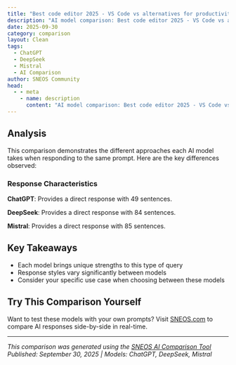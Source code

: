```yaml
---
title: "Best code editor 2025 - VS Code vs alternatives for productivity"
description: "AI model comparison: Best code editor 2025 - VS Code vs alternatives for productivity..."
date: 2025-09-30
category: comparison
layout: Clean
tags:
  - ChatGPT
  - DeepSeek
  - Mistral
  - AI Comparison
author: SNEOS Community
head:
  - - meta
    - name: description
      content: "AI model comparison: Best code editor 2025 - VS Code vs alternatives for productivity..."
---
```


<ChatComparison
  title="Best code editor 2025 - VS Code vs alternatives for productivity"
  prompt="Best code editor 2025 - VS Code vs alternatives for productivity"
  :responses='{
    "ChatGPT": "As of 2025, **Visual Studio Code (VS Code)** remains one of the most popular and versatile code editors, but there are several compelling alternatives depending on your specific productivity needs, workflow, and preferences. Here\u2019s a comparison of VS Code versus notable alternatives to help you decide the best code editor for productivity in 2025:\n\n---\n\n### 1. Visual Studio Code (VS Code)\n\n**Pros:**\n- **Highly extensible:** Thousands of extensions available for languages, debuggers, linters, themes, and utilities.\n- **Active development:** Microsoft continuously updates VS Code with performance improvements and new features.\n- **Integrated terminal \u0026 Git support:** Built-in terminal and Git tools streamline common workflows.\n- **Cross-platform:** Runs on Windows, macOS, and Linux.\n- **Remote Development:** Supports remote SSH, containers, and WSL for flexible environments.\n- **IntelliSense \u0026 AI integrations:** Enhanced autocomplete, and AI features like GitHub Copilot integration aid in faster coding.\n- **Robust debugging tools:** Supports multiple languages out of the box with customizable launch configurations.\n\n**Cons:**\n- Can be heavy with many extensions installed.\n- Requires some configuration to optimize for certain languages.\n- Electron-based, so it can use significant memory.\n\n---\n\n### 2. JetBrains Fleet\n\n**Pros:**\n- Created by JetBrains, known for IntelliJ IDEA and other IDEs with powerful code understanding.\n- Lightweight editor combined with smart IDE features.\n- Supports collaborative coding out of the box.\n- Strong code analysis and refactoring tools.\n- Built-in terminal, version control, and plugin system.\n\n**Cons:**\n- Newer product, less mature ecosystem compared to VS Code.\n- Subscription-based model might not appeal to everyone.\n- Smaller plugin selection currently.\n\n---\n\n### 3. Sublime Text\n\n**Pros:**\n- Extremely fast and lightweight.\n- Distraction-free UI with focus mode.\n- Powerful multi-caret editing for faster code changes.\n- Package Control offers many plugins.\n- Cross-platform.\n\n**Cons:**\n- Not free (paid license required).\n- Lacks some integrated features such as debugger or Git UI out of the box.\n- Less frequent updates.\n\n---\n\n### 4. Neovim (or Vim)\n\n**Pros:**\n- Highly customizable via scripts and plugins.\n- Extremely fast and lightweight.\n- Works fully in terminal, great for remote development.\n- Modal editing can speed up coding once mastered.\n- Growing ecosystem with plugins for LSP (Language Server Protocol) support, debugging, and Git integration.\n\n**Cons:**\n- Steep learning curve if coming from GUI-based editors.\n- Requires initial setup for modern IDE-like features.\n- Better suited for those who want a highly personalized workflow.\n\n---\n\n### 5. Atom (Note: As of recent updates, Atom is no longer actively maintained by GitHub, so is less recommended.)\n\n---\n\n### Summary Recommendations for 2025:\n\n| Editor          | Best For                             | Productivity Highlights                       |\n|-----------------|------------------------------------|----------------------------------------------|\n| **VS Code**     | Most developers \u0026 general purpose  | Strong ecosystem, rich extensions, AI tools |\n| **JetBrains Fleet** | IDE-like experience in lightweight form | Code intelligence, collaboration             |\n| **Sublime Text**| Fast editing for experienced users | Speed, multi-caret editing                    |\n| **Neovim**      | Terminal-focused users \u0026 power users| Extreme customization and efficiency         |\n\n---\n\n### Productivity Tips for Any Editor:\n\n- Customize keybindings and snippets to speed up repetitive tasks.\n- Use integrated Git and debugging tools to reduce context switching.\n- Leverage AI tools (like GitHub Copilot or Tabnine) where available.\n- Utilize project and workspace management features.\n- Maintain a minimal but essential plugin setup to keep performance optimal.\n\n---\n\n### Final Thought:\n\n**VS Code** remains the best all-rounder for most users in 2025 due to its balance between power, extensibility, ease of use, and vast community support. However, if you want something lighter, faster, or more tailored (and are willing to invest some learning time), alternatives like JetBrains Fleet or Neovim may boost your productivity even further.\n\n---\n\nIf you\u2019d like a tailor-made recommendation based on your programming language, platform, or workflow, feel free to provide more details!",
    "DeepSeek": "Of course. This is a fantastic question, as the \u0022best\u0022 code editor is highly personal and depends on your workflow, tech stack, and preferences. Let\u0027s break down the landscape for 2025, focusing on productivity.\n\n### The TL;DR for 2025\n\n*   **VS Code is the Uncontested All-Rounder.** For the vast majority of developers, **Visual Studio Code remains the default recommendation**. Its ecosystem, performance, and feature set make it the most productive choice out-of-the-box for web development, scripting, and many other tasks.\n*   **JetBrains IDEs are the Depth Specialists.** If you live and breathe a single language or framework (especially Java, Kotlin, C#, Python, or PHP), a **JetBrains IDE (like IntelliJ IDEA, PyCharm, WebStorm) will likely make you more productive** due to its deeper, language-specific intelligence.\n*   **Neovim is for the Power User Purists.** If you value speed, keyboard-centric workflow, and terminal-native development above all else, investing in **Neovim** offers an unparalleled, highly personalized productivity boost.\n*   **The \u0022New Guard\u0022 (Zed, Cursor) are Exciting Challengers.** Newer editors like **Zed** (performance) and **Cursor** (AI-native) are pushing boundaries and are worth watching or trying for specific use cases.\n\n---\n\n### Detailed Breakdown: VS Code vs. The Alternatives\n\nHere\u2019s a head-to-head comparison focused on productivity.\n\n#### 1. Visual Studio Code (VS Code)\n**The Jack-of-All-Trades, Master of Many**\n\n**Productivity Strengths:**\n*   **Unbeatable Ecosystem:** The VS Code marketplace is the largest of any editor. Whatever tool, linter, theme, or snippet you need, it\u0027s there. This massively accelerates setup time.\n*   **Integrated Terminal \u0026 Debugger:** Having a full terminal and a powerful debugger built-in eliminates context switching.\n*   **Excellent Git Integration:** Source control is seamless with inline diffs, staging, and branching visualizations.\n*   **Settings Sync:** Your entire setup (extensions, settings, keybindings) syncs across machines instantly.\n*   **Copilot is First-Class Citizen:** GitHub Copilot integration is flawless and deeply embedded.\n\n**Productivity Weaknesses:**\n*   **\u0022Extension Fatigue\u0022:** A powerful setup requires managing many extensions, which can sometimes conflict or slow down the editor.\n*   **Can Feel Bloated:** For very simple edits, it\u0027s heavier than a pure text editor like Vim or Sublime Text.\n*   **Memory Usage:** With many large projects and extensions open, it can become a memory hog compared to its lighter competitors.\n\n**Best for:** **Web Developers, JavaScript/TypeScript developers, DevOps engineers, and anyone who works with multiple languages.** It\u0027s the safest and most productive bet for most.\n\n---\n\n#### 2. JetBrains Family (IntelliJ IDEA, PyCharm, WebStorm, etc.)\n**The Intelligent Specialist**\n\n**Productivity Strengths:**\n*   **Deep Code Understanding:** JetBrains IDEs have an incredibly powerful \u0022resolver\u0022 that understands your code\u0027s context and dependencies far better than any extension in VS Code. This leads to more accurate refactoring, autocompletion, and error highlighting.\n*   **Powerful, Integrated Tools:** Features like the database client, HTTP client, and profilers are built-in and work seamlessly with your code.\n*   **\u0022Search Everywhere\u0022 (Double Shift):** An incredibly fast and powerful way to find any class, file, tool, or action.\n*   **Superior Refactoring:** Renaming, extracting methods, and changing signatures are safer and more reliable.\n\n**Productivity Weaknesses:**\n*   **Resource Intensive:** Generally the heaviest option on this list in terms of RAM and CPU.\n*   **Slower Startup Time:** Not ideal for quick edits.\n*   **Cost:** While many have free community editions, the full-featured professional versions require a paid subscription.\n*   **Less Flexible:** The \u0022JetBrains Way\u0022 is often the only way. Customization is more limited than VS Code or Vim.\n\n**Best for:** **Java/Kotlin (IntelliJ), Python (PyCharm), PHP (PhpStorm), and C# (Rider) developers** who work on large, complex projects and value deep code intelligence over lightweight flexibility.\n\n---\n\n#### 3. Neovim (and Vim)\n**The Terminal Powerhouse**\n\n**Productivity Strengths:**\n*   **Unmatched Speed:** Once mastered, you never need to touch the mouse. Editing, navigating, and manipulating text becomes incredibly fast.\n*   **Fully Terminal-Based:** Deeply integrated into the CLI workflow. Perfect for remote development on servers.\n*   **Infinitely Configurable:** Your editor becomes a perfect extension of your will. You can build your own IDE from scratch with Lua.\n*   **Extremely Lightweight:** Instant startup and minimal resource usage, even with large files.\n*   **Modern Plugins (LSP, Treesitter):** With the Language Server Protocol and Treesitter, Neovim now offers IDE-like features (autocomplete, go-to-definition) that rival VS Code.\n\n**Productivity Weaknesses:**\n*   **Steep Learning Curve:** The initial investment is significant. You will be less productive for weeks or months.\n*   **Configuration Overhead:** Building a productive setup requires substantial time and effort.\n*   **Debugging \u0026 GUI Tools:** While possible, setting up a visual debugger or other GUI-centric tools is more complex.\n\n**Best for:** **System administrators, backend developers, and any power user who lives in the terminal** and is willing to invest the time to build their ultimate editing environment.\n\n---\n\n#### 4. The Challengers: Zed \u0026 Cursor\n\n**Zed**\nA new, high-performance editor from the creators of Atom.\n*   **Productivity Hook:** **Raw Speed and Collaboration.** It\u0027s built in Rust and is incredibly fast out of the box. Its built-in, low-latency collaboration features (like multi-player editing) are a game-changer for pair programming.\n*   **2025 Outlook:** A fantastic choice if you prioritize performance above all else and work in a collaborative team. The ecosystem is still young.\n\n**Cursor**\nAn AI-native editor built on a fork of VS Code.\n*   **Productivity Hook:** **AI as the Core Interface.** It integrates AI (like GPT-4) directly into the editing workflow. You can use natural language to edit code, generate files from scratch, and ask complex questions about your codebase.\n*   **2025 Outlook:** If your workflow heavily involves AI-assisted coding, Cursor can be a massive productivity booster. It\u0027s essentially \u0022VS Code with the AI dial turned to 11.\u0022\n\n---\n\n### Head-to-Head Productivity Scorecard\n\n| Feature | VS Code | JetBrains | Neovim | Zed |\n| :--- | :--- | :--- | :--- | :--- |\n| **Setup Time** | \u2B50\u2B50\u2B50\u2B50\u2B50 (Fast) | \u2B50\u2B50\u2B50 (Medium) | \u2B50\u2B50 (Slow) | \u2B50\u2B50\u2B50\u2B50 (Fast) |\n| **Out-of-the-Box Features** | \u2B50\u2B50\u2B50\u2B50\u2B50 (Excellent) | \u2B50\u2B50\u2B50\u2B50\u2B50 (Superb) | \u2B50 (Minimal) | \u2B50\u2B50\u2B50 (Good) |\n| **Customization** | \u2B50\u2B50\u2B50\u2B50\u2B50 (Endless) | \u2B50\u2B50\u2B50 (Good) | \u2B50\u2B50\u2B50\u2B50\u2B50 (Infinite) | \u2B50\u2B50 (Limited) |\n| **Raw Editing Speed** | \u2B50\u2B50\u2B50 (Good) | \u2B50\u2B50\u2B50 (Good) | \u2B50\u2B50\u2B50\u2B50\u2B50 (Elite) | \u2B50\u2B50\u2B50\u2B50\u2B50 (Elite) |\n| **Code Intelligence** | \u2B50\u2B50\u2B50\u2B50 (Very Good) | \u2B50\u2B50\u2B50\u2B50\u2B50 (Elite) | \u2B50\u2B50\u2B50\u2B50 (Very Good) | \u2B50\u2B50\u2B50 (Good) |\n| **Ecosystem \u0026 Plugins** | \u2B50\u2B50\u2B50\u2B50\u2B50 (Largest) | \u2B50\u2B50\u2B50\u2B50 (Large) | \u2B50\u2B50\u2B50\u2B50 (Large) | \u2B50 (Nascent) |\n| **Resource Usage** | \u2B50\u2B50\u2B50 (Medium) | \u2B50\u2B50 (Heavy) | \u2B50\u2B50\u2B50\u2B50\u2B50 (Light) | \u2B50\u2B50\u2B50\u2B50\u2B50 (Light) |\n\n### Final Recommendation for 2025\n\n1.  **Start with VS Code.** It\u0027s the benchmark. You will be productive immediately, and its ecosystem ensures support for almost any technology. For 80% of developers, this is the most pragmatic and productive choice.\n\n2.  **Consider a JetBrains IDE if:** You are a professional working primarily in a single, well-supported language (Java, Python, C#) on a large codebase. The deeper intelligence will save you from bugs and time spent on complex refactors.\n\n3.  **Invest in Neovim if:** You are a terminal-centric developer, value speed and customization above all else, and see editor configuration as a worthwhile long-term investment. The payoff is immense but requires patience.\n\n4.  **Try Zed if:** You work heavily in a team and collaboration is a bottleneck, or you are simply frustrated with the performance of other editors.\n\n5.  **Experiment with Cursor if:** You are all-in on AI-assisted programming and want to see the state of the art.\n\n**The bottom line:** There has never been a better time to be a developer in terms of tooling. You can\u0027t go wrong, but you can certainly find the tool that makes *you* the most productive.",
    "Mistral": "As of 2025, the landscape of code editors continues to evolve, with Visual Studio Code (VS Code) remaining a dominant player due to its extensive feature set, robust community support, and wide range of extensions. However, several alternatives have also made significant strides in terms of productivity and user experience. Here\u2019s a comparison of VS Code and some of its top alternatives:\n\n### Visual Studio Code (VS Code)\n**Pros:**\n1. **Extensibility:** VS Code\u0027s marketplace offers thousands of extensions, allowing developers to customize their environment to suit their needs.\n2. **Integrated Terminal:** Built-in terminal support makes it easy to run commands without leaving the editor.\n3. **Git Integration:** Excellent Git support, including a visual interface for managing branches, commits, and merges.\n4. **IntelliSense:** Advanced code completion and refactoring tools.\n5. **Cross-Platform:** Available on Windows, macOS, and Linux.\n6. **Community and Support:** Large community and extensive documentation.\n\n**Cons:**\n1. **Resource Intensive:** Can be heavy on system resources, especially with many extensions installed.\n2. **Complexity:** The sheer number of features and extensions can be overwhelming for new users.\n\n### JetBrains IntelliJ IDEA\n**Pros:**\n1. **Advanced Refactoring:** Superior refactoring tools and code analysis.\n2. **Language Support:** Excellent support for Java and other JVM languages, as well as strong support for web development.\n3. **Integrated Tools:** Built-in support for version control, build tools, and databases.\n4. **User Interface:** Highly customizable and intuitive UI.\n5. **Community Edition:** Free version available with many features.\n\n**Cons:**\n1. **Cost:** The Ultimate Edition is paid, which can be a barrier for some users.\n2. **Performance:** Can be resource-intensive, especially with large projects.\n\n### Sublime Text\n**Pros:**\n1. **Speed:** Known for its speed and responsiveness.\n2. **Customizability:** Highly customizable with a wide range of plugins.\n3. **Multi-Caret Editing:** Advanced multi-caret editing capabilities.\n4. **Cross-Platform:** Available on Windows, macOS, and Linux.\n\n**Cons:**\n1. **Cost:** Paid software, though a free trial is available.\n2. **Limited Built-In Features:** Requires more manual setup and plugins for advanced functionality.\n\n### Atom\n**Pros:**\n1. **Open Source:** Free and open-source, with a strong community.\n2. **Customizability:** Highly customizable with a wide range of packages.\n3. **Git Integration:** Built-in Git and GitHub integration.\n4. **Cross-Platform:** Available on Windows, macOS, and Linux.\n\n**Cons:**\n1. **Performance:** Can be slower and more resource-intensive compared to VS Code.\n2. **Development Pace:** Slower development pace compared to VS Code.\n\n### PyCharm\n**Pros:**\n1. **Python Focus:** Tailored for Python development with excellent support for frameworks like Django and Flask.\n2. **Integrated Tools:** Built-in support for version control, databases, and scientific tools.\n3. **Refactoring:** Advanced refactoring and code analysis tools.\n4. **Community Edition:** Free version available with many features.\n\n**Cons:**\n1. **Cost:** The Professional Edition is paid.\n2. **Performance:** Can be resource-intensive, especially with large projects.\n\n### Nova\n**Pros:**\n1. **Modern Design:** Sleek and modern UI.\n2. **Performance:** Optimized for speed and responsiveness.\n3. **Extensions:** Growing ecosystem of extensions.\n4. **Cross-Platform:** Available on macOS and Windows.\n\n**Cons:**\n1. **Newer:** Still maturing, with a smaller community and fewer extensions compared to VS Code.\n2. **Cost:** Paid software, though a free trial is available.\n\n### Conclusion\nThe best code editor for productivity in 2025 largely depends on your specific needs and preferences. VS Code remains a strong contender due to its extensibility and community support. However, if you are working with specific languages or frameworks, alternatives like IntelliJ IDEA for Java or PyCharm for Python might offer more tailored features. Sublime Text and Atom are great for those who prioritize speed and customizability, while Nova offers a modern and sleek alternative.\n\nUltimately, the best approach is to try out a few editors and see which one aligns best with your workflow and project requirements."
  }'
  published-date="22:46"
/>

## Analysis

This comparison demonstrates the different approaches each AI model takes when responding to the same prompt. Here are the key differences observed:

### Response Characteristics

**ChatGPT**: Provides a direct response with 49 sentences. 

**DeepSeek**: Provides a direct response with 84 sentences. 

**Mistral**: Provides a direct response with 85 sentences. 

## Key Takeaways

- Each model brings unique strengths to this type of query
- Response styles vary significantly between models
- Consider your specific use case when choosing between these models

## Try This Comparison Yourself

Want to test these models with your own prompts? Visit [SNEOS.com](https://sneos.com) to compare AI responses side-by-side in real-time.

---

*This comparison was generated using the [SNEOS AI Comparison Tool](https://sneos.com)*
*Published: September 30, 2025 | Models: ChatGPT, DeepSeek, Mistral*
